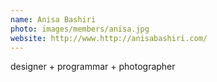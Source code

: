 ```yaml
---
name: Anisa Bashiri
photo: images/members/anisa.jpg
website: http://www.http://anisabashiri.com/
---
```

designer + programmar + photographer